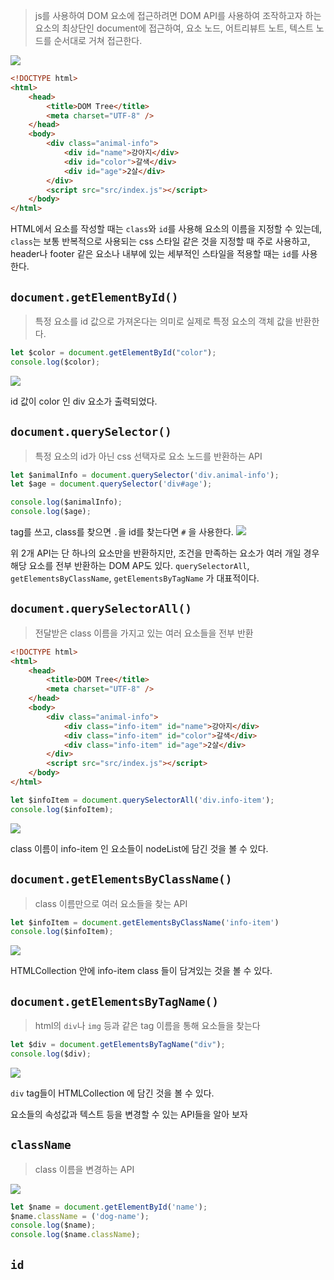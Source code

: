 > js를 사용하여 DOM 요소에 접근하려면 DOM API를 사용하여 조작하고자 하는 요소의 최상단인 
> document에 접근하여, 요소 노드, 어트리뷰트 노트, 텍스트 노드를 순서대로 거쳐 접근한다.

![](https://i.imgur.com/KtDtdmt.png)

```html
<!DOCTYPE html>
<html>
    <head>
        <title>DOM Tree</title>
        <meta charset="UTF-8" />
    </head>
    <body>
        <div class="animal-info">
            <div id="name">강아지</div>
            <div id="color">갈색</div>
            <div id="age">2살</div>
        </div>
        <script src="src/index.js"></script>
    </body>
</html>
```
HTML에서 요소를 작성할 때는 `class`와 `id`를 사용해 요소의 이름을 지정할 수 있는데, `class`는 보통 반복적으로 사용되는 css 스타일 같은 것을 지정할 때 주로 사용하고, header나 footer 같은 요소나 내부에 있는 세부적인 스타일을 적용할 때는 `id`를 사용한다.

## `document.getElementById()`
> 특정 요소를 id 값으로 가져온다는 의미로 실제로 특정 요소의 객체 값을 반환한다.

```js
let $color = document.getElementById("color");
console.log($color);
```
![](https://i.imgur.com/WYCvgYn.png)

id 값이 color 인 div 요소가 출력되었다.

## `document.querySelector()`
> 특정 요소의 id가 아닌 css 선택자로 요소 노드를 반환하는 API

```js
let $animalInfo = document.querySelector('div.animal-info');
let $age = document.querySelector('div#age');

console.log($animalInfo);
console.log($age);
```
tag를 쓰고, class를 찾으면 `.`을
id를 찾는다면 `#` 을 사용한다.
![](https://i.imgur.com/nBLvHOT.png)


위 2개 API는 단 하나의 요소만을 반환하지만, 조건을 만족하는 요소가 여러 개일 경우 해당 요소를 전부 반환하는 DOM AP도 있다.
`querySelectorAll`, `getElementsByClassName`, `getElementsByTagName` 가 대표적이다.

## `document.querySelectorAll()`
> 전달받은 class 이름을 가지고 있는 여러 요소들을 전부 반환

```html
<!DOCTYPE html>
<html>
    <head>
        <title>DOM Tree</title>
        <meta charset="UTF-8" />
    </head>
    <body>
        <div class="animal-info">
            <div class="info-item" id="name">강아지</div>
            <div class="info-item" id="color">갈색</div>
            <div class="info-item" id="age">2살</div>
        </div>
        <script src="src/index.js"></script>
    </body>
</html>
```

```js
let $infoItem = document.querySelectorAll('div.info-item');
console.log($infoItem);
```

![](https://i.imgur.com/e6PfUSo.png)

class 이름이 info-item 인 요소들이 nodeList에 담긴 것을 볼 수 있다.

## `document.getElementsByClassName()`
> class 이름만으로 여러 요소들을 찾는 API

```js
let $infoItem = document.getElementsByClassName('info-item')
console.log($infoItem);
```
![](https://i.imgur.com/iHFvs44.png)

HTMLCollection 안에 info-item class 들이 담겨있는 것을 볼 수 있다.
## `document.getElementsByTagName()`
> html의 `div`나 `img` 등과 같은 tag 이름을 통해 요소들을 찾는다

```js
let $div = document.getElementsByTagName("div");
console.log($div);
```
![](https://i.imgur.com/BPLNdVX.png)

`div` tag들이 HTMLCollection 에 담긴 것을 볼 수 있다.

요소들의 속성값과 텍스트 등을 변경할 수 있는 API들을 알아 보자
## `className`
> class 이름을 변경하는 API


![](https://i.imgur.com/kYXpO0i.png)

```js
let $name = document.getElementById('name');
$name.className = ('dog-name');
console.log($name);
console.log($name.className);
```

## `id`
